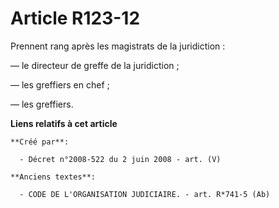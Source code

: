 # Article R123-12

Prennent rang après les magistrats de la juridiction :

― le directeur de greffe de la juridiction ;

― les greffiers en chef ;

― les greffiers.

**Liens relatifs à cet article**

	**Créé par**:

	  - Décret n°2008-522 du 2 juin 2008 - art. (V)

	**Anciens textes**:

	  - CODE DE L'ORGANISATION JUDICIAIRE. - art. R*741-5 (Ab)
